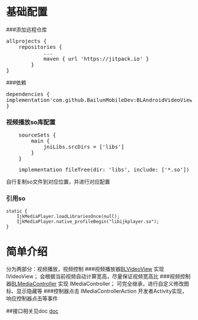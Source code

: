 # 基础配置

###添加远程仓库
<pre>
allprojects {
    repositories {
			...
			maven { url 'https://jitpack.io' }
		}
}
</pre>
###依赖
<pre>
dependencies {
implementation'com.github.BailunMobileDev:BLAndroidVideoView:v0.1.1'
}
</pre>

### 视频播放so库配置
<pre>
    sourceSets {
        main {
            jniLibs.srcDirs = ['libs']
        }
    }
</pre>
<pre>
    implementation fileTree(dir: 'libs', include: ['*.so'])
</pre>

自行复制so文件到对应位置，并进行对应配置

### 引用so

    static {
        IjkMediaPlayer.loadLibrariesOnce(null);
        IjkMediaPlayer.native_profileBegin("libijkplayer.so");
    }

# 简单介绍
分为两部分：视频播放，视频控制
###视频播放器[BLVideoView](./video/src/main/java/com/bailun/video/BLVideoView.java)
实现 IVideoView；
会根据当前视频自动计算宽高，尽量保证视频宽高比
###视频控制器[BLMediaController](./video/src/main/java/com/bailun/video/BLMediaController.java)
实现 IMediaController；
可完全继承，进行自定义修改图标、显示隐藏等
###控制器点击
IMediaControllerAction
开发者Activity实现，响应控制器点击等事件

##接口相关见doc
[doc](./播放接口介绍.doc)

